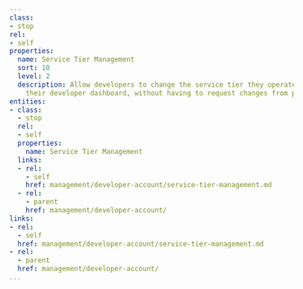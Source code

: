 ```yaml
---
class:
- stop
rel:
- self
properties:
  name: Service Tier Management
  sort: 10
  level: 2
  description: Allow developers to change the service tier they operate with in via
    their developer dashboard, without having to request changes from platform support.
entities:
- class:
  - stop
  rel:
  - self
  properties:
    name: Service Tier Management
  links:
  - rel:
    - self
    href: management/developer-account/service-tier-management.md
  - rel:
    - parent
    href: management/developer-account/
links:
- rel:
  - self
  href: management/developer-account/service-tier-management.md
- rel:
  - parent
  href: management/developer-account/
...
```

